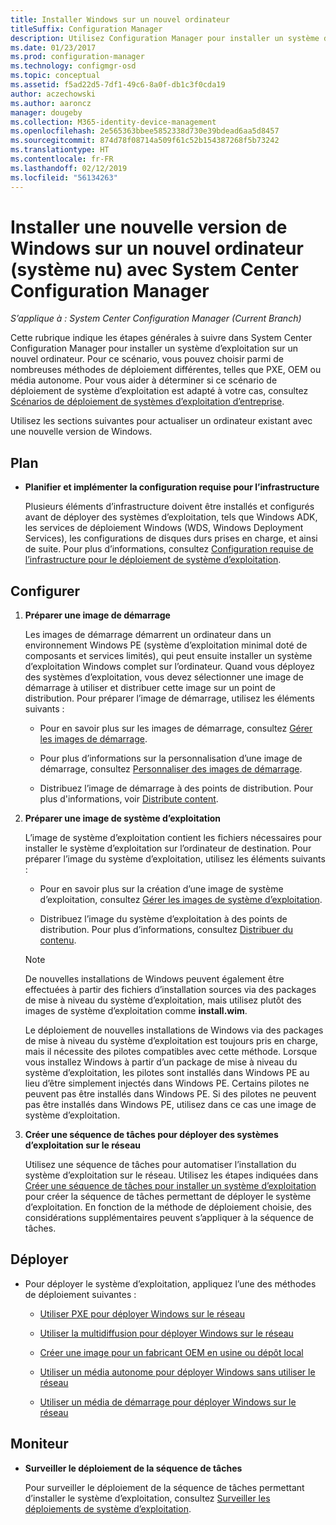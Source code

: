 ```yaml
---
title: Installer Windows sur un nouvel ordinateur
titleSuffix: Configuration Manager
description: Utilisez Configuration Manager pour installer un système d’exploitation sur un nouvel ordinateur (système nu) à l’aide d’un média PXE, OEM ou autonome.
ms.date: 01/23/2017
ms.prod: configuration-manager
ms.technology: configmgr-osd
ms.topic: conceptual
ms.assetid: f5ad22d5-7df1-49c6-8a0f-db1c3f0cda19
author: aczechowski
ms.author: aaroncz
manager: dougeby
ms.collection: M365-identity-device-management
ms.openlocfilehash: 2e565363bbee5852338d730e39bdead6aa5d8457
ms.sourcegitcommit: 874d78f08714a509f61c52b154387268f5b73242
ms.translationtype: HT
ms.contentlocale: fr-FR
ms.lasthandoff: 02/12/2019
ms.locfileid: "56134263"
---
```

# <a name="install-a-new-version-of-windows-on-a-new-computer-bare-metal-with-system-center-configuration-manager"></a>Installer une nouvelle version de Windows sur un nouvel ordinateur (système nu) avec System Center Configuration Manager

*S’applique à : System Center Configuration Manager (Current Branch)*

Cette rubrique indique les étapes générales à suivre dans System Center Configuration Manager pour installer un système d’exploitation sur un nouvel ordinateur. Pour ce scénario, vous pouvez choisir parmi de nombreuses méthodes de déploiement différentes, telles que PXE, OEM ou média autonome. Pour vous aider à déterminer si ce scénario de déploiement de système d’exploitation est adapté à votre cas, consultez [Scénarios de déploiement de systèmes d’exploitation d’entreprise](scenarios-to-deploy-enterprise-operating-systems.md).  

Utilisez les sections suivantes pour actualiser un ordinateur existant avec une nouvelle version de Windows.  

##  <a name="BKMK_Plan"></a> Plan  

-   **Planifier et implémenter la configuration requise pour l’infrastructure**  

     Plusieurs éléments d’infrastructure doivent être installés et configurés avant de déployer des systèmes d’exploitation, tels que Windows ADK, les services de déploiement Windows (WDS, Windows Deployment Services), les configurations de disques durs prises en charge, et ainsi de suite. Pour plus d’informations, consultez [Configuration requise de l’infrastructure pour le déploiement de système d’exploitation](../plan-design/infrastructure-requirements-for-operating-system-deployment.md).

##  <a name="BKMK_Configure"></a> Configurer  

1.  **Préparer une image de démarrage**  

     Les images de démarrage démarrent un ordinateur dans un environnement Windows PE (système d’exploitation minimal doté de composants et services limités), qui peut ensuite installer un système d’exploitation Windows complet sur l’ordinateur.   Quand vous déployez des systèmes d’exploitation, vous devez sélectionner une image de démarrage à utiliser et distribuer cette image sur un point de distribution. Pour préparer l’image de démarrage, utilisez les éléments suivants :  

    -   Pour en savoir plus sur les images de démarrage, consultez [Gérer les images de démarrage](../get-started/manage-boot-images.md).  

    -   Pour plus d’informations sur la personnalisation d’une image de démarrage, consultez [Personnaliser des images de démarrage](../get-started/customize-boot-images.md).  

    -   Distribuez l’image de démarrage à des points de distribution. Pour plus d'informations, voir [Distribute content](../../core/servers/deploy/configure/deploy-and-manage-content.md#bkmk_distribute).  

2.  **Préparer une image de système d’exploitation**  

     L’image de système d’exploitation contient les fichiers nécessaires pour installer le système d’exploitation sur l’ordinateur de destination. Pour préparer l’image du système d’exploitation, utilisez les éléments suivants :  

    -   Pour en savoir plus sur la création d’une image de système d’exploitation, consultez [Gérer les images de système d’exploitation](../get-started/manage-operating-system-images.md).

    -   Distribuez l’image du système d’exploitation à des points de distribution. Pour plus d’informations, consultez [Distribuer du contenu](../../core/servers/deploy/configure/deploy-and-manage-content.md#bkmk_distribute).  

    > [!NOTE]
    > De nouvelles installations de Windows peuvent également être effectuées à partir des fichiers d’installation sources via des packages de mise à niveau du système d’exploitation, mais utilisez plutôt des images de système d’exploitation comme **install.wim**.
    >
    > Le déploiement de nouvelles installations de Windows via des packages de mise à niveau du système d’exploitation est toujours pris en charge, mais il nécessite des pilotes compatibles avec cette méthode. Lorsque vous installez Windows à partir d’un package de mise à niveau du système d’exploitation, les pilotes sont installés dans Windows PE au lieu d’être simplement injectés dans Windows PE. Certains pilotes ne peuvent pas être installés dans Windows PE. Si des pilotes ne peuvent pas être installés dans Windows PE, utilisez dans ce cas une image de système d’exploitation.  

3.  **Créer une séquence de tâches pour déployer des systèmes d’exploitation sur le réseau**  

     Utilisez une séquence de tâches pour automatiser l’installation du système d’exploitation sur le réseau. Utilisez les étapes indiquées dans [Créer une séquence de tâches pour installer un système d’exploitation](create-a-task-sequence-to-install-an-operating-system.md) pour créer la séquence de tâches permettant de déployer le système d’exploitation. En fonction de la méthode de déploiement choisie, des considérations supplémentaires peuvent s’appliquer à la séquence de tâches.  

##  <a name="BKMK_Deploy"></a> Déployer  

-   Pour déployer le système d’exploitation, appliquez l’une des méthodes de déploiement suivantes :  

    -   [Utiliser PXE pour déployer Windows sur le réseau](use-pxe-to-deploy-windows-over-the-network.md)  

    -   [Utiliser la multidiffusion pour déployer Windows sur le réseau](use-multicast-to-deploy-windows-over-the-network.md)  

    -   [Créer une image pour un fabricant OEM en usine ou dépôt local](create-an-image-for-an-oem-in-factory-or-a-local-depot.md)  

    -   [Utiliser un média autonome pour déployer Windows sans utiliser le réseau](use-stand-alone-media-to-deploy-windows-without-using-the-network.md)  

    -   [Utiliser un média de démarrage pour déployer Windows sur le réseau](use-bootable-media-to-deploy-windows-over-the-network.md)  

## <a name="monitor"></a>Moniteur  

-   **Surveiller le déploiement de la séquence de tâches**  

     Pour surveiller le déploiement de la séquence de tâches permettant d’installer le système d’exploitation, consultez [Surveiller les déploiements de système d’exploitation](monitor-operating-system-deployments.md).  
